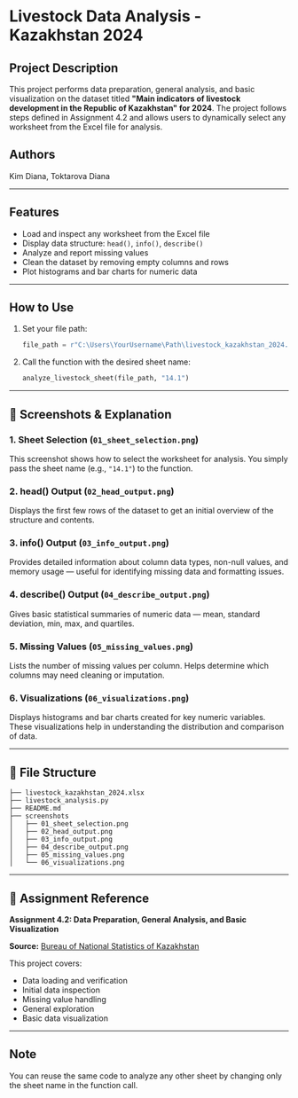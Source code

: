 # Livestock Data Analysis - Kazakhstan 2024

##  Project Description
This project performs data preparation, general analysis, and basic visualization on the dataset titled **"Main indicators of livestock development in the Republic of Kazakhstan" for 2024**. The project follows steps defined in Assignment 4.2 and allows users to dynamically select any worksheet from the Excel file for analysis.

## Authors
Kim Diana, Toktarova Diana

---

##  Features
- Load and inspect any worksheet from the Excel file
- Display data structure: `head()`, `info()`, `describe()`
- Analyze and report missing values
- Clean the dataset by removing empty columns and rows
- Plot histograms and bar charts for numeric data

---

##  How to Use
1. Set your file path:
   ```python
   file_path = r"C:\Users\YourUsername\Path\livestock_kazakhstan_2024.xlsx"
   ```
2. Call the function with the desired sheet name:
   ```python
   analyze_livestock_sheet(file_path, "14.1")
   ```
   
---

## 📸 Screenshots & Explanation

### 1. Sheet Selection (`01_sheet_selection.png`)
This screenshot shows how to select the worksheet for analysis. You simply pass the sheet name (e.g., `"14.1"`) to the function.

### 2. head() Output (`02_head_output.png`)
Displays the first few rows of the dataset to get an initial overview of the structure and contents.

### 3. info() Output (`03_info_output.png`)
Provides detailed information about column data types, non-null values, and memory usage — useful for identifying missing data and formatting issues.

### 4. describe() Output (`04_describe_output.png`)
Gives basic statistical summaries of numeric data — mean, standard deviation, min, max, and quartiles.

### 5. Missing Values (`05_missing_values.png`)
Lists the number of missing values per column. Helps determine which columns may need cleaning or imputation.

### 6. Visualizations (`06_visualizations.png`)
Displays histograms and bar charts created for key numeric variables. These visualizations help in understanding the distribution and comparison of data.

---

## 📁 File Structure
```
├── livestock_kazakhstan_2024.xlsx
├── livestock_analysis.py
├── README.md
├── screenshots
│   ├── 01_sheet_selection.png
│   ├── 02_head_output.png
│   ├── 03_info_output.png
│   ├── 04_describe_output.png
│   ├── 05_missing_values.png
│   └── 06_visualizations.png
```

---

## 📖 Assignment Reference
**Assignment 4.2: Data Preparation, General Analysis, and Basic Visualization**

**Source:** [Bureau of National Statistics of Kazakhstan](https://stat.gov.kz/ru/industries/business-statistics/stat-forrest-village-hunt-fish/spreadsheets/?year=&name=18612&period=&type=)

This project covers:
- Data loading and verification
- Initial data inspection
- Missing value handling
- General exploration
- Basic data visualization

---

##  Note
You can reuse the same code to analyze any other sheet by changing only the sheet name in the function call.

